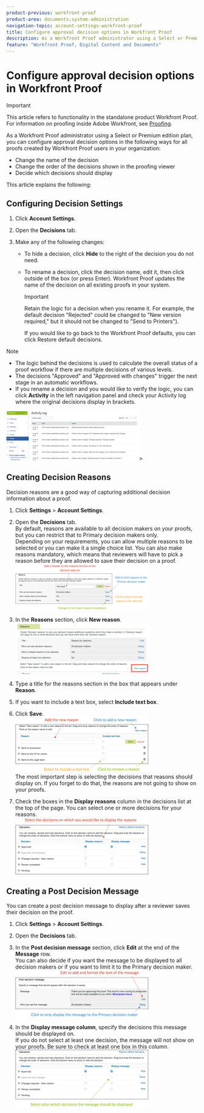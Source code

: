 ```yaml
---
product-previous: workfront-proof
product-area: documents;system-administration
navigation-topic: account-settings-workfront-proof
title: Configure approval decision options in Workfront Proof
description: As a Workfront Proof administrator using a Select or Premium edition plan, you can configure approval decision options in the following ways for all proofs created by Workfront Proof users in your organization - EDIT ME.
feature: "Workfront Proof, Digital Content and Documents"
---
```


# Configure approval decision options in Workfront Proof

>[!IMPORTANT]
>
>This article refers to functionality in the standalone product Workfront Proof. For information on proofing inside Adobe Workfront, see [Proofing](../../../review-and-approve-work/proofing/proofing.md).

As a Workfront Proof administrator using a Select or Premium edition plan, you can configure approval decision options in the following ways for all proofs created by Workfront Proof users in your organization:

* Change the name of the decision
* Change the order of the decisions shown in the proofing viewer
* Decide which decisions should display

This article explains the following:

## Configuring Decision Settings

1. Click **Account Settings**.
1. Open the **Decisions** tab.
1. Make any of the following changes:

   * To hide a decision, click **Hide** to the right of the decision you do not need.
   * To rename a decision, click the decision name, edit it, then click outside of the box (or press Enter). Workfront Proof updates the name of the decision on all existing proofs in your system.

     >[!IMPORTANT]
     >
     >Retain the logic for a decision when you rename it. For example, the default decision "Rejected" could be changed to "New version required," but it should not be changed to "Send to Printers").

     If you would like to go back to the Workfront Proof defaults, you can click Restore default decisions.

>[!NOTE]
>
>* The logic behind the decisions is used to calculate the overall status of a proof workflow if there are multiple decisions of various levels.
>* The decisions "Approved" and "Approved with changes" trigger the next stage in an automatic workflows.
>* If you rename a decision and you&nbsp;would like to verify the logic, you can click **Activity** in the left navigation panel and check your Activity log where&nbsp;the original decisions display in brackets.
>
>  ![2016-12-20_1921.png](assets/2016-12-20-1921-350x132.png)>

## Creating Decision Reasons

Decision reasons are a good way of capturing additional decision information about a proof.&nbsp;

1. Click **Settings** > **Account Settings**.

1. Open the **Decisions** tab.  
   By default, reasons are available to all decision makers on your proofs, but you can restrict that to Primary decision makers only.  
   Depending on your requirements, you can allow multiple reasons to be selected or you can make it a single choice list. You can also make reasons mandatory, which means that reviewers will have to pick a reason before they are allowed to save their decision on a proof.  
   ![Reasons_setup.png](assets/reasons-setup-350x121.png)

1. In the **Reasons** section, click **New reason**.  
   ![New_reason.png](assets/new-reason-350x135.png)

1. Type a title for the reasons section in the box that appears under **Reason**.
1. If you want to include a text box, select **Include text box**.
1. Click **Save**.   
   ![reasons_setup_2.png](assets/reasons-setup-2-350x146.png)  
   The most important step is selecting the decisions that reasons should display on. If you forget to do that, the reasons are not going to show on your proofs.

1. Check the boxes in the **Display reasons** column in the decisions list at the top of the page. You can select one or more decisions for your reasons.  
   ![reasons_-_decision_selection.png](assets/reasons---decision-selection-350x150.png)

## Creating a Post Decision Message

You can create a post decision message to display after a reviewer saves their decision on the proof.&nbsp;

1. Click **Settings** > **Account Settings**.

1. Open the **Decisions** tab.
1. In the **Post decision message** section, click **Edit** at the end of the **Message** row.  
   You can also decide if you want the message to be displayed to all decision makers or if you want to limit it to the Primary decision maker.  
   ![post_decision_message_set_up.png](assets/post-decision-message-set-up-350x125.png)

1. In the&nbsp;**Display message column**, specify the decisions this message should be displayed on.   
   If you do not&nbsp;select at least one decision, the message will not&nbsp;show on your proofs. Be sure to check at least one box in this column.  
   ![post_decision_message_set_up_2.png](assets/post-decision-message-set-up-2-350x151.png)

